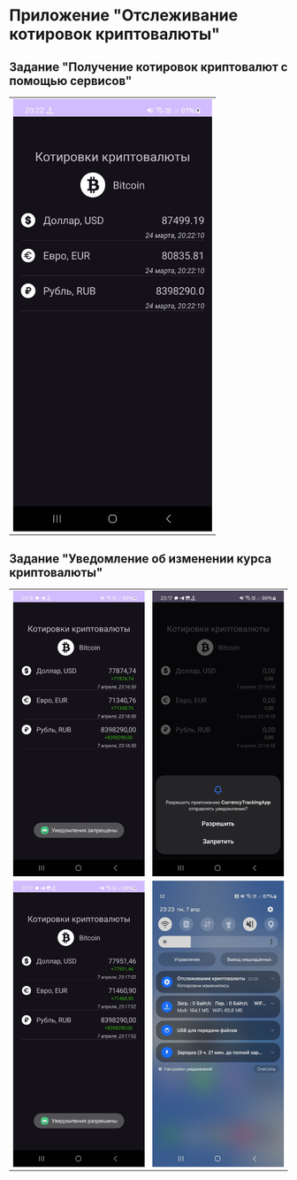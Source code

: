 # Приложение "Отслеживание котировок криптовалюты"

## Задание "Получение котировок криптовалют с помощью сервисов"

<table>
    <tr>
        <td><img src="images/1_1.jpg" width=360></td>
    </tr>
</table>

## Задание "Уведомление об изменении курса криптовалюты"

<table>
    <tr>
        <td><img src="images/2_1.jpg" width=360></td>
        <td><img src="images/2_2.jpg" width=360></td>
    </tr>
    <tr>
        <td><img src="images/2_3.jpg" width=360></td>
        <td><img src="images/2_4.jpg" width=360></td>
    </tr>
</table>